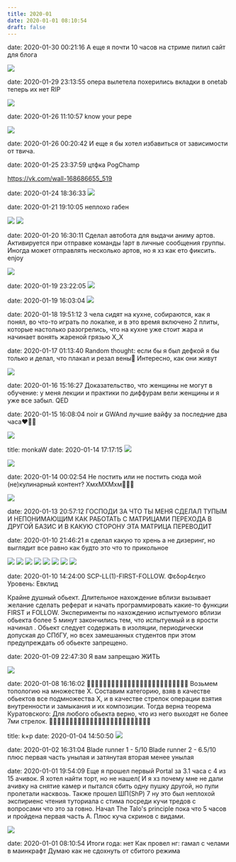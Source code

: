 ```yaml
---
title: 2020-01
date: 2020-01-01 08:10:54
draft: false
---
```


date: 2020-01-30 00:21:16
А еще я почти 10 часов на стриме пилил сайт для блога

![](/img/vk/5l2dewNnvT0.jpg)

date: 2020-01-29 23:13:55
опера вылетела
похерились вкладки в onetab
теперь их нет
RIP

![](/img/vk/OQkacerk0mc.jpg)

date: 2020-01-26 11:10:57
know your pepe

![](/img/vk/Sm0UV9deKT8.jpg)

date: 2020-01-26 00:20:42
И еще я бы хотел избавиться от зависимости от твича.

date: 2020-01-25 23:37:59
цтфка PogChamp

https://vk.com/wall-168686655_519

date: 2020-01-24 18:36:33
![](/img/vk/sZCILdL4o70.jpg)

date: 2020-01-21 19:10:05
неплохо габен

![](/img/vk/6A01YPkn7zQ.jpg)
![](/img/vk/5wRf0z0KmKQ.jpg)

date: 2020-01-20 16:30:11
Сделал автобота для выдачи аниму артов. Активируется при отправке команды
!арт
в личные сообщения группы. Иногда может отправлять несколько артов, но я хз как ето фиксить. enjoy

![](/img/vk/7_4r2631bW8.jpg)

date: 2020-01-19 23:22:05
![](/img/vk/sA_2sE2IAKo.jpg)

date: 2020-01-19 16:03:04
![](/img/vk/tMfBnUyvX8U.jpg)

date: 2020-01-18 19:51:12
3 чела сидят на кухне, собираются, как я понял, во что-то играть по локалке, и в это время включено 2 плиты, которые настолько разогрелись, что на кухне уже стоит жара и начинает вонять жареной грязью X_X

date: 2020-01-17 01:13:40
Random thought: если бы я был дефкой я бы только и делал, что плакал и резал вены🤔 Интересно, как они живут

![](/img/vk/GEbAPopnMAM.jpg)

date: 2020-01-16 15:16:27
<provocation>
Доказательство, что женщины не могут в обучение: у меня лекции и практики по диффурам вели женщины и я уже все забыл. QED
</provocation>

date: 2020-01-15 16:08:04
noir и GWAnd лучшие вайфу за последние два часа❤💋💘

![](/img/vk/bs1CZD6UFhc.jpg)

title: monkaW
date: 2020-01-14 17:17:15
![](/img/vk/H_K6ut0-naA.jpg)

![](/img/vk/1qWVCu2FDm8.jpg)

date: 2020-01-14 00:02:54
Не постить или не постить сюда мой (не)кулинарный контент? ХмхМХМхм🤔🤔🤔

![](/img/vk/TNX0ZPSRKnM.jpg)

date: 2020-01-13 20:57:12
ГОСПОДИ ЗА ЧТО ТЫ МЕНЯ СДЕЛАЛ ТУПЫМ И НЕПОНИМАЮЩИМ КАК РАБОТАТЬ С МАТРИЦАМИ ПЕРЕХОДА В ДРУГОЙ БАЗИС И В КАКУЮ СТОРОНУ ЭТА МАТРИЦА ПЕРЕВОДИТ

date: 2020-01-10 21:46:21
я сделал какую то хрень а не дизеринг, но выглядит все равно как будто это что то прикольное

![](/img/vk/Z0tALjTepAw.jpg)
![](/img/vk/PX5XHzF_cEU.jpg)
![](/img/vk/94NBjZ_Vwy0.jpg)
![](/img/vk/JPzPMfMuqjg.jpg)
![](/img/vk/hFsShs83ohE.jpg)
![](/img/vk/ap49qtFlXj0.jpg)
![](/img/vk/YCbBLCmJUaY.jpg)
![](/img/vk/2k4LPaT3-SE.jpg)

date: 2020-01-10 14:24:00
SCP-LL(1)-FIRST-FOLLOW. Φεδορ4εηκο
Уровень: Евклид

Крайне душный обьект. Длительное нахождение вблизи вызывает желание сделать реферат и начать программировать какие-то функции FIRST и FOLLOW. Эксперименты по нахождению испытуемого вблизи обьекта более 5 минут закончились тем, что испытуемый <REDACTED> и в ярости начинал <REDACTED>. Обьект следует содержать в изоляции, периодически допуская до СПбГУ, но всех замешанных студентов при этом предупреждать об обьекте запрещено.

date: 2020-01-09 22:47:30
Я вам запрещаю ЖИТЬ

![](/img/vk/zmvoZadUaFo.jpg)

date: 2020-01-08 16:16:02
🤔🤔🤔🤔🤔🤔🤔🤔🤔🤔🤔🤔🤔🤔🤔🤔🤔🤔🤔🤔🤔🤔🤔🤔🤔
Возьмем топологию на множестве X. Составим категорию, взяв в качестве обьектов все подмножества X, и в качестве стрелок операции взятия внутренности и замыкания и их композиции. Тогда верна теорема Куратовского:
Для любого обьекта верно, что из него выходят не более 7ми стрелок.
🤔🤔🤔🤔🤔🤔🤔🤔🤔🤔🤔🤔🤔🤔🤔🤔🤔🤔🤔🤔🤔🤔🤔🤔🤔

title: k×p
date: 2020-01-04 14:50:50
![](/img/vk/RsON_k4QYWU.jpg)

date: 2020-01-02 16:31:04
Blade runner 1 - 5/10
Blade runner 2 - 6.5/10
плюс первая часть унылая и затянутая вторая менее унылая

date: 2020-01-01 19:54:09
Еще я прошел первый Portal за 3.1 часа с 4 из 15 ачивок. Я хотел найти торт, но не нашел( И я хз почему мне не дали ачивку на снятие камер и пытался сбить одну пушку другой, но пули пролетали насквозь.
Также прошел ШП(ShP) 7 ну это был неплохой экспириенс чтения туториала с стима посреди кучи тредов с вопросами что это за говно.
Начал The Talo's principle пока что 5 часов и пройдена первая часть A. Плюс куча скринов с видами.

![](/img/vk/5qAgGDV3Y_A.jpg)

date: 2020-01-01 08:10:54
Итоги года: нет
Как провел нг: гамал с челами в маинкрафт
Думаю как не сдохнуть от сбитого режима

